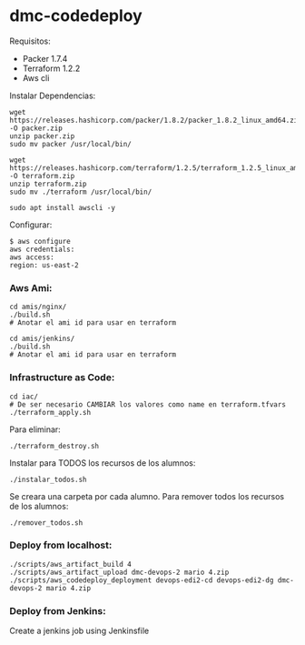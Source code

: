 # dmc-codedeploy

Requisitos:
- Packer 1.7.4
- Terraform 1.2.2
- Aws cli

Instalar Dependencias:
```
wget https://releases.hashicorp.com/packer/1.8.2/packer_1.8.2_linux_amd64.zip -O packer.zip
unzip packer.zip
sudo mv packer /usr/local/bin/

wget https://releases.hashicorp.com/terraform/1.2.5/terraform_1.2.5_linux_amd64.zip -O terraform.zip
unzip terraform.zip
sudo mv ./terraform /usr/local/bin/

sudo apt install awscli -y
```

Configurar:
```
$ aws configure
aws credentials:
aws access:
region: us-east-2
```

### Aws Ami:
```
cd amis/nginx/
./build.sh
# Anotar el ami id para usar en terraform

cd amis/jenkins/
./build.sh
# Anotar el ami id para usar en terraform
```

### Infrastructure as Code:
```
cd iac/
# De ser necesario CAMBIAR los valores como name en terraform.tfvars
./terraform_apply.sh
```

Para eliminar:
```
./terraform_destroy.sh
```

Instalar para TODOS los recursos de los alumnos:
```
./instalar_todos.sh
```
Se creara una carpeta por cada alumno.
Para remover todos los recursos de los alumnos:
```
./remover_todos.sh
```

### Deploy from localhost:
```
./scripts/aws_artifact_build 4
./scripts/aws_artifact_upload dmc-devops-2 mario 4.zip
./scripts/aws_codedeploy_deployment devops-edi2-cd devops-edi2-dg dmc-devops-2 mario 4.zip
```

### Deploy from Jenkins:
Create a jenkins job using Jenkinsfile
